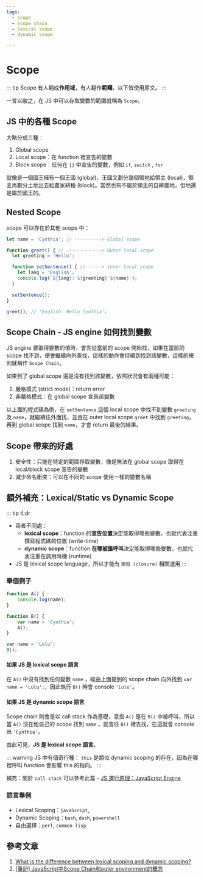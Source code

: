 ```yaml
---
tags:
  - scope
  - scope chain
  - lexical scope
  - dynamic scope

---
```


# Scope

<Tags :tags="$page.frontmatter.tags" />


::: tip Scope
有人翻成**作用域**，有人翻作**範疇**，以下皆使用原文。
:::

一言以敝之，在 JS 中可以存取變數的範圍就稱為 `Scope`。

## JS 中的各種 Scope 

大略分成三種：

1. Global scope
2. Local scope：在 function 裡宣告的變數
3. Block scope：任何在 `{}` 中宣告的變數，例如 `if`, `switch` , `for`

就像是一個國王擁有一個王國 (global)，王國又劃分幾個領地給領主 (local)，領主再劃分土地出去給農家耕種 (block)。當然也有不屬於領主的自耕農地，但地還是屬於國王的。

## Nested Scope

scope 可以存在於其他 scope 中：

```jsx
let name = 'Cynthia'; // ----------> Global scope

function greet() { // -------------> Outer local scope
  let greeting = 'Hello';

  function setSentence() { // -----> inner local scope
    let lang = 'English';
    console.log(`${lang}: ${greeting} ${name}`);
  }

  setSentence();
}

greet(); // 'English: Hello Cynthia';
```

## Scope Chain - JS engine 如何找到變數

JS engine 要取得變數的值時，會先從當前的 scope 開始找，如果在當前的 scope 找不到，便會繼續向外查找，這樣的動作會持續到找到該變數，這樣的規則就稱作 `Scope Chain`。

如果到了 global scope 還是沒有找到該變數，依照狀況會有兩種可能：
1. 嚴格模式 (strict mode)：return error
2. 非嚴格模式：在 global scope 宣告該變數

以上面的程式碼為例，在 `setSentence` 這個 local scope 中找不到變數 `greeting` 及 `name`，就繼續往外面找，並且在 outer local scope `greet` 中找到 `greeting`，再到 global scope 找到 `name`，才會 return 最後的結果。

## Scope 帶來的好處

1. 安全性：只能在特定的範圍存取變數，像是無法在 global scope 取得在 local/block scope 宣告的變數
2. 減少命名衝突：可以在不同的 scope 使用一樣的變數名稱

## 額外補充：Lexical/Static vs Dynamic Scope

::: tip tl;dr
- 兩者不同處：
  - **lexical scope**：function 的**宣告位置**決定能取得哪些變數，也就代表注重撰寫程式碼的位置 (write-time)
  - **dynamic scope**：function **在哪被誰呼叫**決定能取得哪些變數，也就代表注重在調用時機 (runtime)
- JS 是 lexical scope language，所以才能有 `閉包 (closure)` 相關運用
:::

### 舉個例子

```jsx
function A() {
	console.log(name);
}

function B() {
	var name = 'Cynthia';
	A();
}

var name = 'Lulu';
B();
```

#### 如果 JS 是 lexical scope 語言
在 `A()` 中沒有找到任何變數 `name` ，經由上面提到的 scope chain 向外找到 `var name = 'Lulu';`，因此執行 `B()` 時會 console `'Lulu'`。

#### 如果 JS 是 dynamic scope 語言
Scope chain 則會是以 call stack 作為基礎，意指 `A()` 是在 `B()` 中被呼叫，所以當 `A()` 沒在他自己的 scope 找到 `name` ，就會往 `B()` 裡去找，在這就會 console 出 `'Cynthia'`。

由此可見，**JS 是 lexical scope 語言**。

::: warning JS 中有個奇行種：
`this` 是類似 dynamic scoping 的存在，因為在哪裡呼叫 function 會影響 this 的指向。
:::

補充：關於 `call stack` 可以參考此篇 - [JS 運行原理：JavaScript Engine](/posts/browser/js-engine.html#call-stack)

### 語言舉例

- Lexical Scoping：`javaScript`,
- Dynamic Scoping：`bash`, `dash`, `powershell`
- 自由選擇：`perl`, `common lisp`

## 參考文章

1. [What is the difference between lexical scoping and dynamic scoping?](https://github.com/30-seconds/30-seconds-of-interviews/blob/master/questions/lexical-vs-dynamic-scoping.md)
2. [[筆記] JavaScript中Scope Chain和outer environment的概念](https://pjchender.blogspot.com/2015/12/javascriptscope-chainouter-environment.html)


<CustomVssue :title="$page.title" />